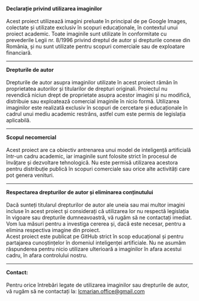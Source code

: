 **Declarație privind utilizarea imaginilor**<br><br>
    Acest proiect utilizează imagini preluate în principal de pe Google Images, colectate și utilizate exclusiv în scopuri educaționale, în contextul unui proiect academic. Toate imaginile sunt utilizate în conformitate cu prevederile Legii nr. 8/1996 privind dreptul de autor și drepturile conexe din România, și nu sunt utilizate pentru scopuri comerciale sau de exploatare financiară.
***
**Drepturile de autor**<br><br>
  Drepturile de autor asupra imaginilor utilizate în acest proiect rămân în proprietatea autorilor și titularilor de drepturi originali. Proiectul nu revendică niciun drept de proprietate asupra acestor imagini și nu modifică, distribuie sau exploatează comercial imaginile în nicio formă. Utilizarea imaginilor este realizată exclusiv în scopuri de cercetare și educaționale în cadrul unui mediu academic restrâns, astfel cum este permis de legislația aplicabilă.
***
**Scopul necomercial**<br><br>
  Acest proiect are ca obiectiv antrenarea unui model de inteligență artificială într-un cadru academic, iar imaginile sunt folosite strict în procesul de învățare și dezvoltare tehnologică. Nu este permisă utilizarea acestora pentru distribuție publică în scopuri comerciale sau orice alte activități care pot genera venituri.
***
**Respectarea drepturilor de autor și eliminarea conținutului**<br><br>
  Dacă sunteți titularul drepturilor de autor ale uneia sau mai multor imagini incluse în acest proiect și considerați că utilizarea lor nu respectă legislația în vigoare sau drepturile dumneavoastră, vă rugăm să ne contactați imediat. Vom lua măsuri pentru a investiga cererea și, dacă este necesar, pentru a elimina respectiva imagine din proiect.<br>
  Acest proiect este publicat pe GitHub strict în scop educațional și pentru partajarea cunoștințelor în domeniul inteligenței artificiale. Nu ne asumăm răspunderea pentru nicio utilizare ulterioară a imaginilor în afara acestui cadru, în afara controlului nostru.
***
**Contact:**<br><br>
  Pentru orice întrebări legate de utilizarea imaginilor sau drepturile de autor, vă rugăm să ne contactați la: lcmarian.office@gmail.com
